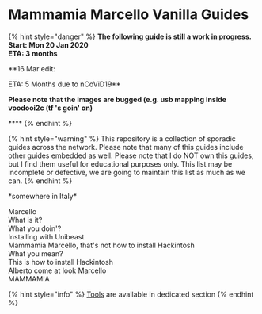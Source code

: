# Mammamia Marcello Vanilla Guides

{% hint style="danger" %}
**The following guide is still a work in progress.  
Start: Mon 20 Jan 2020  
ETA: 3 months**

\*\*16 Mar edit:

ETA: 5 Months due to nCoViD19\*\*

**Please note that the images are bugged \(e.g. usb mapping inside voodooi2c \(tf 's goin' on\)**

\*\*\*\*
{% endhint %}

{% hint style="warning" %}
This repository is a collection of sporadic guides across the network. Please note that many of this guides include other guides embedded as well. Please note that I do NOT own this guides, but I find them useful for educational purposes only. This list may be incomplete or defective, we are going to maintain this list as much as we can.
{% endhint %}

\*somewhere in Italy\*

Marcello  
What is it?  
What you doin'?  
Installing with Unibeast  
Mammamia Marcello, that's not how to install Hackintosh  
What you mean?  
This is how to install Hackintosh  
Alberto come at look Marcello  
MAMMAMIA

{% hint style="info" %}
[Tools](tools-1/tools.md) are available in dedicated section
{% endhint %}

